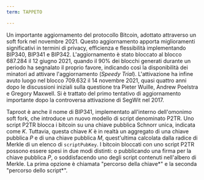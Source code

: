 ```yaml
---
term: TAPPETO

---
```

Un importante aggiornamento del protocollo Bitcoin, adottato attraverso un soft fork nel novembre 2021. Questo aggiornamento apporta miglioramenti significativi in termini di privacy, efficienza e flessibilità implementando BIP340, BIP341 e BIP342. L'aggiornamento è stato bloccato al blocco 687.284 il 12 giugno 2021, quando il 90% dei blocchi generati durante un periodo ha segnalato il proprio favore, indicando così la disponibilità dei minatori ad attivare l'aggiornamento (*Speedy Trial*). L'attivazione ha infine avuto luogo nel blocco 709.632 il 14 novembre 2021, quasi quattro anni dopo le discussioni iniziali sulla questione tra Pieter Wuille, Andrew Poelstra e Gregory Maxwell. Si è trattato del primo tentativo di aggiornamento importante dopo la controversa attivazione di SegWit nel 2017.

Taproot è anche il nome di BIP341, implementato all'interno dell'omonimo soft fork, che introduce un nuovo modello di script denominato P2TR. Uno script P2TR blocca i bitcoin su una chiave pubblica Schnorr unica, indicata come $K$. Tuttavia, questa chiave $K$ è in realtà un aggregato di una chiave pubblica $P$ e di una chiave pubblica $M$, quest'ultima calcolata dalla radice di Merkle di un elenco di `scriptPubKey`. I bitcoin bloccati con uno script P2TR possono essere spesi in due modi distinti: o pubblicando una firma per la chiave pubblica $P$, o soddisfacendo uno degli script contenuti nell'albero di Merkle. La prima opzione è chiamata "percorso della chiave*" e la seconda "percorso dello script*".